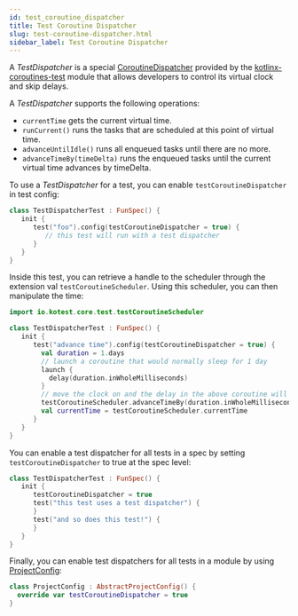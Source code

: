 ```yaml
---
id: test_coroutine_dispatcher
title: Test Coroutine Dispatcher
slug: test-coroutine-dispatcher.html
sidebar_label: Test Coroutine Dispatcher
---
```



A _TestDispatcher_ is a special [CoroutineDispatcher](https://kotlin.github.io/kotlinx.coroutines/kotlinx-coroutines-core/kotlinx.coroutines/-coroutine-dispatcher/) provided by
the [kotlinx-coroutines-test](https://github.com/Kotlin/kotlinx.coroutines/blob/master/kotlinx-coroutines-test/README.md) module that allows
developers to control its virtual clock and skip delays.

A _TestDispatcher_ supports the following operations:

  * `currentTime` gets the current virtual time.
  * `runCurrent()` runs the tasks that are scheduled at this point of virtual time.
  * `advanceUntilIdle()` runs all enqueued tasks until there are no more.
  * `advanceTimeBy(timeDelta)` runs the enqueued tasks until the current virtual time advances by timeDelta.


To use a _TestDispatcher_ for a test, you can enable `testCoroutineDispatcher` in test config:

```kotlin
class TestDispatcherTest : FunSpec() {
   init {
      test("foo").config(testCoroutineDispatcher = true) {
         // this test will run with a test dispatcher
      }
   }
}
```

Inside this test, you can retrieve a handle to the scheduler through the extension val `testCoroutineScheduler`.
Using this scheduler, you can then manipulate the time:

```kotlin
import io.kotest.core.test.testCoroutineScheduler

class TestDispatcherTest : FunSpec() {
   init {
      test("advance time").config(testCoroutineDispatcher = true) {
        val duration = 1.days
        // launch a coroutine that would normally sleep for 1 day
        launch {
          delay(duration.inWholeMilliseconds)
        }
        // move the clock on and the delay in the above coroutine will finish immediately.
        testCoroutineScheduler.advanceTimeBy(duration.inWholeMilliseconds)
        val currentTime = testCoroutineScheduler.currentTime
      }
   }
}
```

You can enable a test dispatcher for all tests in a spec by setting `testCoroutineDispatcher` to true at the spec level:


```kotlin
class TestDispatcherTest : FunSpec() {
   init {
      testCoroutineDispatcher = true
      test("this test uses a test dispatcher") {
      }
      test("and so does this test!") {
      }
   }
}
```


Finally, you can enable test dispatchers for all tests in a module by using [ProjectConfig](../project_config.md):

```kotlin
class ProjectConfig : AbstractProjectConfig() {
  override var testCoroutineDispatcher = true
}
```
